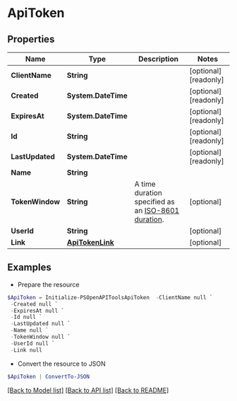 # ApiToken
## Properties

Name | Type | Description | Notes
------------ | ------------- | ------------- | -------------
**ClientName** | **String** |  | [optional] [readonly] 
**Created** | **System.DateTime** |  | [optional] [readonly] 
**ExpiresAt** | **System.DateTime** |  | [optional] [readonly] 
**Id** | **String** |  | [optional] [readonly] 
**LastUpdated** | **System.DateTime** |  | [optional] [readonly] 
**Name** | **String** |  | 
**TokenWindow** | **String** | A time duration specified as an [ISO-8601 duration](https://en.wikipedia.org/wiki/ISO_8601#Durations). | [optional] 
**UserId** | **String** |  | [optional] 
**Link** | [**ApiTokenLink**](ApiTokenLink.md) |  | [optional] 

## Examples

- Prepare the resource
```powershell
$ApiToken = Initialize-PSOpenAPIToolsApiToken  -ClientName null `
 -Created null `
 -ExpiresAt null `
 -Id null `
 -LastUpdated null `
 -Name null `
 -TokenWindow null `
 -UserId null `
 -Link null
```

- Convert the resource to JSON
```powershell
$ApiToken | ConvertTo-JSON
```

[[Back to Model list]](../README.md#documentation-for-models) [[Back to API list]](../README.md#documentation-for-api-endpoints) [[Back to README]](../README.md)


